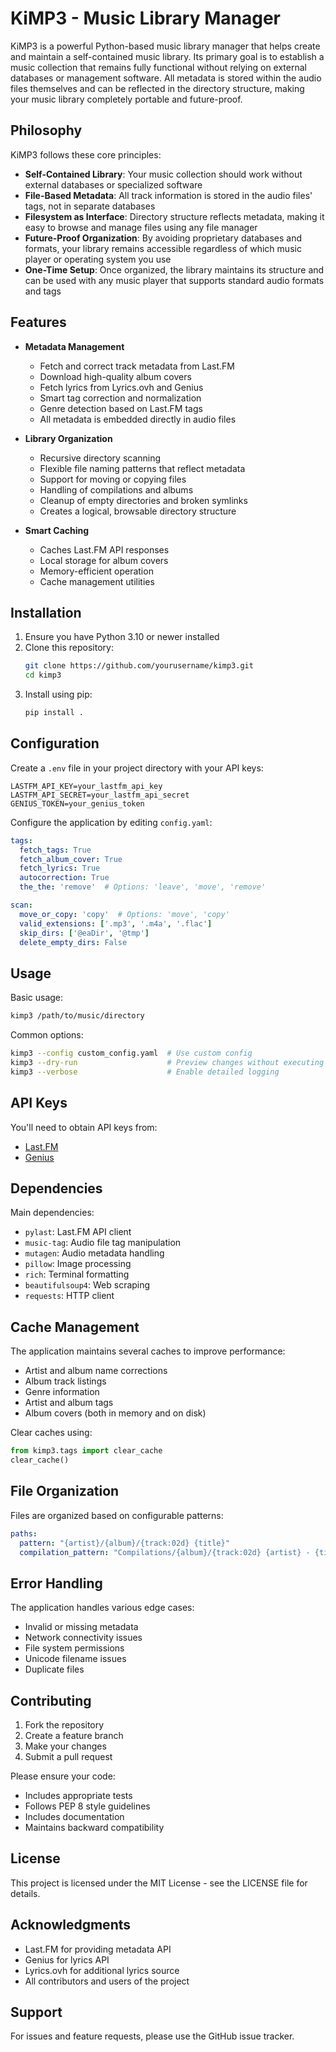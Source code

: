 # KiMP3 - Music Library Manager

KiMP3 is a powerful Python-based music library manager that helps create and maintain a self-contained music library. Its primary goal is to establish a music collection that remains fully functional without relying on external databases or management software. All metadata is stored within the audio files themselves and can be reflected in the directory structure, making your music library completely portable and future-proof.

## Philosophy

KiMP3 follows these core principles:

- **Self-Contained Library**: Your music collection should work without external databases or specialized software
- **File-Based Metadata**: All track information is stored in the audio files' tags, not in separate databases
- **Filesystem as Interface**: Directory structure reflects metadata, making it easy to browse and manage files using any file manager
- **Future-Proof Organization**: By avoiding proprietary databases and formats, your library remains accessible regardless of which music player or operating system you use
- **One-Time Setup**: Once organized, the library maintains its structure and can be used with any music player that supports standard audio formats and tags

## Features

- **Metadata Management**
  - Fetch and correct track metadata from Last.FM
  - Download high-quality album covers
  - Fetch lyrics from Lyrics.ovh and Genius
  - Smart tag correction and normalization
  - Genre detection based on Last.FM tags
  - All metadata is embedded directly in audio files

- **Library Organization**
  - Recursive directory scanning
  - Flexible file naming patterns that reflect metadata
  - Support for moving or copying files
  - Handling of compilations and albums
  - Cleanup of empty directories and broken symlinks
  - Creates a logical, browsable directory structure

- **Smart Caching**
  - Caches Last.FM API responses
  - Local storage for album covers
  - Memory-efficient operation
  - Cache management utilities

## Installation

1. Ensure you have Python 3.10 or newer installed
2. Clone this repository:
   ```bash
   git clone https://github.com/yourusername/kimp3.git
   cd kimp3
   ```
3. Install using pip:
   ```bash
   pip install .
   ```

## Configuration

Create a `.env` file in your project directory with your API keys:
```env
LASTFM_API_KEY=your_lastfm_api_key
LASTFM_API_SECRET=your_lastfm_api_secret
GENIUS_TOKEN=your_genius_token
```

Configure the application by editing `config.yaml`:
```yaml
tags:
  fetch_tags: True
  fetch_album_cover: True
  fetch_lyrics: True
  autocorrection: True
  the_the: 'remove'  # Options: 'leave', 'move', 'remove'

scan:
  move_or_copy: 'copy'  # Options: 'move', 'copy'
  valid_extensions: ['.mp3', '.m4a', '.flac']
  skip_dirs: ['@eaDir', '@tmp']
  delete_empty_dirs: False
```

## Usage

Basic usage:
```bash
kimp3 /path/to/music/directory
```

Common options:
```bash
kimp3 --config custom_config.yaml  # Use custom config
kimp3 --dry-run                    # Preview changes without executing
kimp3 --verbose                    # Enable detailed logging
```

## API Keys

You'll need to obtain API keys from:
- [Last.FM](http://www.last.fm/api/account)
- [Genius](https://genius.com/api-clients)

## Dependencies

Main dependencies:
- `pylast`: Last.FM API client
- `music-tag`: Audio file tag manipulation
- `mutagen`: Audio metadata handling
- `pillow`: Image processing
- `rich`: Terminal formatting
- `beautifulsoup4`: Web scraping
- `requests`: HTTP client

## Cache Management

The application maintains several caches to improve performance:
- Artist and album name corrections
- Album track listings
- Genre information
- Artist and album tags
- Album covers (both in memory and on disk)

Clear caches using:
```python
from kimp3.tags import clear_cache
clear_cache()
```

## File Organization

Files are organized based on configurable patterns:
```yaml
paths:
  pattern: "{artist}/{album}/{track:02d} {title}"
  compilation_pattern: "Compilations/{album}/{track:02d} {artist} - {title}"
```

## Error Handling

The application handles various edge cases:
- Invalid or missing metadata
- Network connectivity issues
- File system permissions
- Unicode filename issues
- Duplicate files

## Contributing

1. Fork the repository
2. Create a feature branch
3. Make your changes
4. Submit a pull request

Please ensure your code:
- Includes appropriate tests
- Follows PEP 8 style guidelines
- Includes documentation
- Maintains backward compatibility

## License

This project is licensed under the MIT License - see the LICENSE file for details.

## Acknowledgments

- Last.FM for providing metadata API
- Genius for lyrics API
- Lyrics.ovh for additional lyrics source
- All contributors and users of the project

## Support

For issues and feature requests, please use the GitHub issue tracker.
